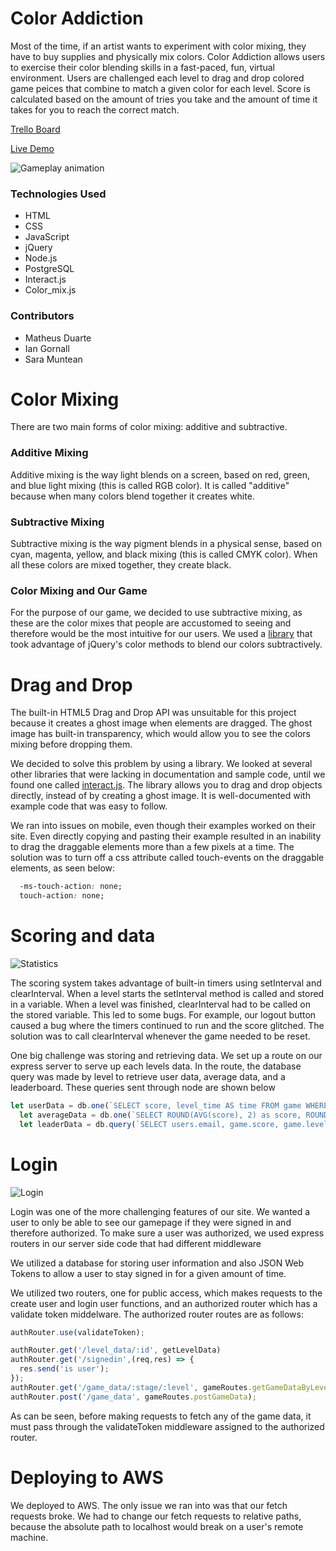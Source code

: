 # Color Addiction
Most of the time, if an artist wants to experiment with color mixing, they have to buy supplies and physically mix colors. Color Addiction allows users to exercise their color blending skills in a fast-paced, fun, virtual environment. Users are challenged each level to drag and drop colored game peices that combine to match a given color for each level. Score is calculated based on the amount of tries you take and the amount of time it takes for you to reach the correct match. 

[Trello Board](https://trello.com/b/Ktjz0atK/color-addiction)

[Live Demo](http://ec2-18-191-148-7.us-east-2.compute.amazonaws.com/)

![Gameplay animation](./readme/gameplay.gif)

### Technologies Used
* HTML
* CSS
* JavaScript
* jQuery
* Node.js
* PostgreSQL
* Interact.js
* Color_mix.js

### Contributors
* Matheus Duarte
* Ian Gornall
* Sara Muntean

# Color Mixing
There are two main forms of color mixing: additive and subtractive. 

### Additive Mixing
Additive mixing is the way light blends on a screen, based on red, green, and blue light mixing (this is called RGB color). It is called "additive" because when many colors blend together it creates white.

### Subtractive Mixing
Subtractive mixing is the way pigment blends in a physical sense, based on cyan, magenta, yellow, and black mixing (this is called CMYK color). When all these colors are mixed together, they create black.

### Color Mixing and Our Game
For the purpose of our game, we decided to use subtractive mixing, as these are the color mixes that people are accustomed to seeing and therefore would be the most intuitive for our users. We used a [library](https://github.com/AndreasSoiron/Color_mixer) that took advantage of jQuery's color methods to blend our colors subtractively.

# Drag and Drop
The built-in HTML5 Drag and Drop API was unsuitable for this project because it creates a ghost image when elements are dragged.  The ghost image has built-in transparency, which would allow you to see the colors mixing before dropping them.

We decided to solve this problem by using a library.  We looked at several other libraries that were lacking in documentation and sample code, until we found one called [interact.js](http://interactjs.io/).  The library allows you to drag and drop objects directly, instead of by creating a ghost image.  It is well-documented with example code that was easy to follow. 

We ran into issues on mobile, even though their examples worked on their site.  Even directly copying and pasting their example resulted in an inability to drag the draggable elements more than a few pixels at a time.  The solution was to turn off a css attribute called touch-events on the draggable elements, as seen below:

```CSS
  -ms-touch-action: none;
  touch-action: none;
```

# Scoring and data
![Statistics](./readme/stats.gif)

The scoring system takes advantage of built-in timers using setInterval and clearInterval.  When a level starts the setInterval method is called and stored in a variable.  When a level was finished, clearInterval had to be called on the stored variable.  This led to some bugs.  For example, our logout button caused a bug where the timers continued to run and the score glitched.  The solution was to call clearInterval whenever the game needed to be reset.

One big challenge was storing and retrieving data.  We set up a route on our express server to serve up each levels data.  In the route, the database query was made by level to retrieve user data, average data, and a leaderboard.  These queries sent through node are shown below
```Javascript
let userData = db.one(`SELECT score, level_time AS time FROM game WHERE user_id = ${req.user.id} AND level=${req.params.level} AND stage=${req.params.stage}`);
  let averageData = db.one(`SELECT ROUND(AVG(score), 2) as score, ROUND(AVG(level_time), 2) AS time FROM game WHERE level=${req.params.level} AND stage=${req.params.stage}`);
  let leaderData = db.query(`SELECT users.email, game.score, game.level_time AS time FROM game INNER JOIN users ON game.user_id=users.id WHERE level=${req.params.level} AND stage=${req.params.stage} ORDER BY score DESC LIMIT 3`);
```

# Login
![Login](./readme/login.gif)

Login was one of the more challenging features of our site. We wanted a user to only be able to see our gamepage if they were signed in and therefore authorized. To make sure a user was authorized, we used express routers in our server side code that had different middleware

We utilized a database for storing user information and also JSON Web Tokens to allow a user to stay signed in for a given amount of time. 

We utilized two routers, one for public access, which makes requests to the create user and login user functions, and an authorized router which has a validate token middelware. The authorized router routes are as follows:
```Javascript
authRouter.use(validateToken);

authRouter.get('/level_data/:id', getLevelData)
authRouter.get('/signedin',(req,res) => {
  res.send('is user');
});
authRouter.get('/game_data/:stage/:level', gameRoutes.getGameDataByLevel);
authRouter.post('/game_data', gameRoutes.postGameData);
```
As can be seen, before making requests to fetch any of the game data, it must pass through the validateToken middleware assigned to the authorized router.

# Deploying to AWS
We deployed to AWS.  The only issue we ran into was that our fetch requests broke.  We had to change our fetch requests to relative paths, because the absolute path to localhost would break on a user's remote machine.
